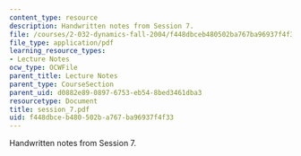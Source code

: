 ```yaml
---
content_type: resource
description: Handwritten notes from Session 7.
file: /courses/2-032-dynamics-fall-2004/f448dbceb480502ba767ba96937f4f33_session_7.pdf
file_type: application/pdf
learning_resource_types:
- Lecture Notes
ocw_type: OCWFile
parent_title: Lecture Notes
parent_type: CourseSection
parent_uid: d0882e89-0897-6753-eb54-8bed3461dba3
resourcetype: Document
title: session_7.pdf
uid: f448dbce-b480-502b-a767-ba96937f4f33
---
```

Handwritten notes from Session 7.

